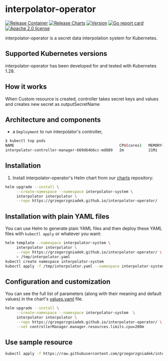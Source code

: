 # interpolator-operator
[![Release Container](https://github.com/grzegorzgniadek/interpolator-operator/actions/workflows/release-container.yaml/badge.svg?branch=master)](https://github.com/grzegorzgniadek/interpolator-operator/releases)
[![Release Charts](https://github.com/grzegorzgniadek/interpolator-operator/actions/workflows/release-charts.yaml/badge.svg?branch=master)](https://github.com/grzegorzgniadek/interpolator-operator/releases)
[![Version](https://img.shields.io/github/v/tag/grzegorzgniadek/interpolator-operator?sort=semver&label=Version&color=darkgreen)](https://github.com/grzegorzgniadek/interpolator-operator/tags)
[![Go report card](https://goreportcard.com/badge/github.com/grzegorzgniadek/interpolator-operator)](https://goreportcard.com/report/github.com/grzegorzgniadek/interpolator-operator)
[![Apache 2.0 license](https://img.shields.io/badge/License-Apache%202.0-blue.svg)](https://opensource.org/license/apache-2-0)

interpolator-operator is a secret data interpolation system for Kubernetes.

## Supported Kubernetes versions

interpolator-operator has been developed for and tested with Kubernetes 1.28.

## How it works

When Custom resource is created, controller takes secret keys and values and creates new secret as outputSecretName


## Architecture and components

- a `Deployment` to run interpolator's controller,

```bash
$ kubectl top pods
NAME                                               CPU(cores)   MEMORY(bytes)   
interpolator-controller-manager-669d64b6cc-md889   2m           21Mi
```

## Installation

1. Install interpolator-operator's Helm chart from our [charts](https://grzegorzgniadek.github.io/interpolator-operator) repository:

```bash
helm upgrade --install \
     --create-namespace --namespace interpolator-system \
     interpolator interpolator \
     --repo https://grzegorzgniadek.github.io/interpolator-operator/
```

## Installation with plain YAML files

You can use Helm to generate plain YAML files and then deploy these YAML files with `kubectl apply` or whatever you want:

```bash
helm template --namespace interpolator-system \
     interpolator interpolator \
     --repo https://grzegorzgniadek.github.io/interpolator-operator/ \
     > /tmp/interpolator.yaml
kubectl create namespace interpolator-system
kubectl apply -f /tmp/interpolator.yaml --namespace interpolator-system
```

## Configuration and customization

You can see the full list of parameters (along with their meaning and default values) in the chart's [values.yaml](https://github.com/grzegorzgniadek/interpolator-operator/blob/master/charts/interpolator/values.yaml) file.


```bash
helm upgrade --install \
     --create-namespace --namespace interpolator-system  \
     interpolator interpolator \
     --repo https://grzegorzgniadek.github.io/interpolator-operator/ \
     --set controllerManager.manager.resources.limits.cpu=200m
```

## Use sample resource
```bash
kubectl apply -f https://raw.githubusercontent.com/grzegorzgniadek/interpolator-operator/master/config/samples/inter_v1_interpolator.yaml
```
